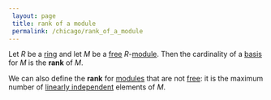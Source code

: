 ```yaml
---
 layout: page
 title: rank of a module
 permalink: /chicago/rank_of_a_module
---
```

Let $R$ be a [ring](https://mathgloss.github.io/MathGloss/ring) and let $M$ be a [free](https://mathgloss.github.io/MathGloss/free_module) $R$-[module](https://mathgloss.github.io/MathGloss/module_over_a_ring). Then the cardinality of a [basis](https://mathgloss.github.io/MathGloss/############basis) for $M$ is the **rank** of $M$.

We can also define the **rank** for [modules](https://mathgloss.github.io/MathGloss/###################modules) that are not [free](https://mathgloss.github.io/MathGloss/############free): it is the maximum number of [linearly independent](https://mathgloss.github.io/MathGloss/linearly_independent) elements of $M$.

